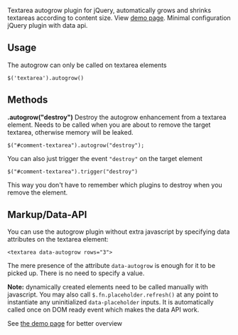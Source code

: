Textarea autogrow plugin for jQuery, automatically grows and shrinks textareas according to content size. View [demo page](http://petkaantonov.github.io/jQuery-autogrow/).
Minimal configuration jQuery plugin with data api.

Usage
-----

The autogrow can only be called on textarea elements

	$('textarea').autogrow()
	
Methods
-------

__.autogrow("destroy")__
Destroy the autogrow enhancement from a textarea element. Needs to be called
when you are about to remove the target textarea, otherwise memory will be leaked.

	$("#comment-textarea").autogrow("destroy");

You can also just trigger the event `"destroy"` on the target element

	$("#comment-textarea").trigger("destroy")
	
This way you don't have to remember which plugins to destroy when you remove the element.
	
Markup/Data-API
--------

You can use the autogrow plugin without extra javascript by specifying data attributes on the textarea element:


	<textarea data-autogrow rows="3">
	
The mere presence of the attribute `data-autogrow` is enough for it to be picked up. There is no need to specify a value.

**Note:** dynamically created elements need to be called manually with javascript. You may also call `$.fn.placeholder.refresh()` at any point to instantiate any
uninitialized `data-placeholder` inputs. It is automatically called once on DOM ready event which makes the data API work.




See [the demo page](http://petkaantonov.github.io/jQuery-autogrow/) for better overview